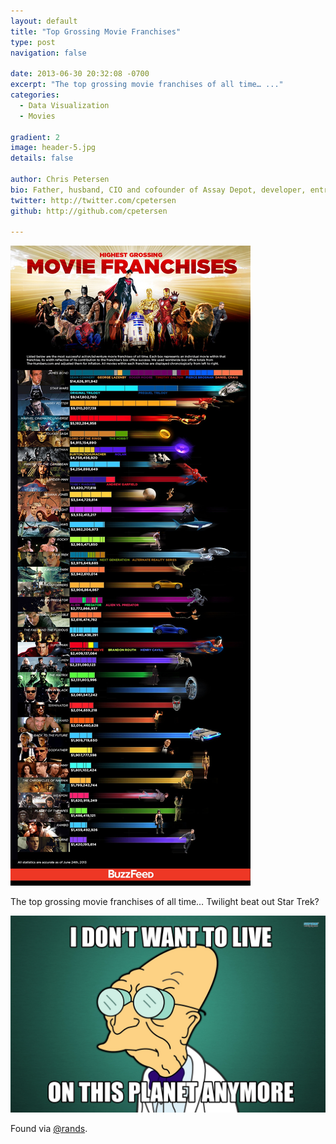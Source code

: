 ```yaml
---
layout: default
title: "Top Grossing Movie Franchises"
type: post
navigation: false

date: 2013-06-30 20:32:08 -0700
excerpt: "The top grossing movie franchises of all time… ..."
categories:
  - Data Visualization
  - Movies

gradient: 2
image: header-5.jpg
details: false

author: Chris Petersen
bio: Father, husband, CIO and cofounder of Assay Depot, developer, entrepreneur and technologist.
twitter: http://twitter.com/cpetersen
github: http://github.com/cpetersen

---
```



 ![](/assets/import/35a1074082b9660ee9a4f21c3a978ace.jpg)  

 The top grossing movie franchises of all time… Twilight beat out Star Trek?

  ![](/assets/import/7c0c8568f26e0110915eea9b4ae6d40e.jpg)

 Found via  [@rands](https://mobile.twitter.com/rands/status/351050892918784000).
